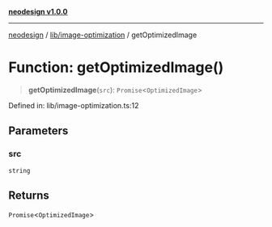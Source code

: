 [**neodesign v1.0.0**](../../../README.md)

***

[neodesign](../../../modules.md) / [lib/image-optimization](../README.md) / getOptimizedImage

# Function: getOptimizedImage()

> **getOptimizedImage**(`src`): `Promise`\<`OptimizedImage`\>

Defined in: lib/image-optimization.ts:12

## Parameters

### src

`string`

## Returns

`Promise`\<`OptimizedImage`\>
